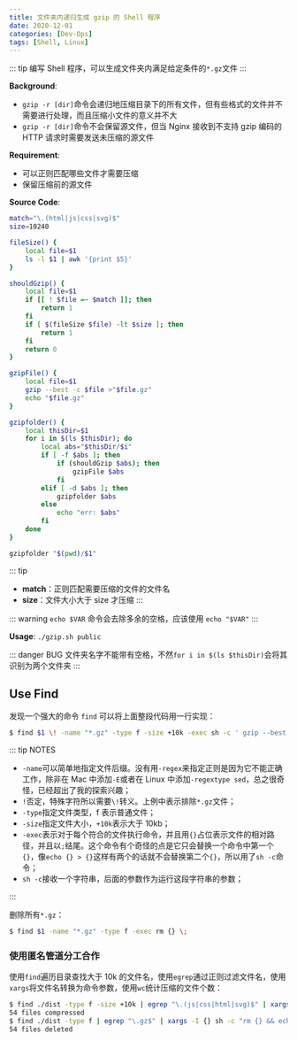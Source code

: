 ```yaml
---
title: 文件夹内递归生成 gzip 的 Shell 程序
date: 2020-12-01
categories: [Dev-Ops]
tags: [Shell, Linux]
---
```


::: tip
编写 Shell 程序，可以生成文件夹内满足给定条件的`*.gz`文件
:::

<!-- more -->

**Background**:

- `gzip -r [dir]`命令会递归地压缩目录下的所有文件，但有些格式的文件并不需要进行处理，而且压缩小文件的意义并不大
- `gzip -r [dir]`命令不会保留源文件，但当 Nginx 接收到不支持 gzip 编码的 HTTP 请求时需要发送未压缩的源文件

**Requirement**:

- 可以正则匹配哪些文件才需要压缩
- 保留压缩前的源文件

**Source Code**:

```bash
match="\.(html|js|css|svg)$"
size=10240

fileSize() {
    local file=$1
    ls -l $1 | awk '{print $5}'
}

shouldGzip() {
    local file=$1
    if [[ ! $file =~ $match ]]; then
        return 1
    fi
    if [ $(fileSize $file) -lt $size ]; then
        return 1
    fi
    return 0
}

gzipFile() {
    local file=$1
    gzip --best -c $file >"$file.gz"
    echo "$file.gz"
}

gzipfolder() {
    local thisDir=$1
    for i in $(ls $thisDir); do
        local abs="$thisDir/$i"
        if [ -f $abs ]; then
            if (shouldGzip $abs); then
                gzipFile $abs
            fi
        elif [ -d $abs ]; then
            gzipfolder $abs
        else
            echo "err: $abs"
        fi
    done
}

gzipfolder "$(pwd)/$1"
```

::: tip

- **match**：正则匹配需要压缩的文件的文件名
- **size**：文件大小大于 size 才压缩
  :::

::: warning
`echo $VAR` 命令会去除多余的空格，应该使用 `echo "$VAR"`
:::

**Usage**: `./gzip.sh public`

::: danger BUG
文件夹名字不能带有空格，不然`for i in $(ls $thisDir)`会将其识别为两个文件夹
:::

## Use Find <Badge text="2021.01.04+" />

发现一个强大的命令 `find` 可以将上面整段代码用一行实现：

```bash
$ find $1 \! -name "*.gz" -type f -size +10k -exec sh -c ' gzip --best -c "$0" > "$0".gz && echo "$0.gz"' {} \;
```

::: tip NOTES

- `-name`可以简单地指定文件后缀。没有用`-regex`来指定正则是因为它不能正确工作，除非在 Mac 中添加`-E`或者在 Linux 中添加`-regextype sed`，总之很奇怪，已经超出了我的探索兴趣；
- `!`否定，特殊字符所以需要`\!`转义。上例中表示排除`*.gz`文件；
- `-type`指定文件类型，f 表示普通文件；
- `-size`指定文件大小，`+10k`表示大于 10kb；
- `-exec`表示对于每个符合的文件执行命令，并且用`{}`占位表示文件的相对路径，并且以`;`结尾。这个命令有个奇怪的点是它只会替换一个命令中第一个`{}`，像`echo {} > {}`这样有两个的话就不会替换第二个`{}`，所以用了`sh -c`命令；
- `sh -c`接收一个字符串，后面的参数作为运行这段字符串的参数；

:::

删除所有`*.gz`：

```bash
$ find $1 -name "*.gz" -type f -exec rm {} \;
```

### 使用匿名管道分工合作 <Badge text="2021.01.07+" />

使用`find`遍历目录查找大于 10k 的文件名，使用`egrep`通过正则过滤文件名，使用`xargs`将文件名转换为命令参数，使用`wc`统计压缩的文件个数：

```sh
$ find ./dist -type f -size +10k | egrep "\.(js|css|html|svg)$" | xargs -I {} sh -c ' gzip --best -c "{}" > "{}".gz && echo "{}.gz"' | wc -l | xargs -I {} echo "{} files compressed"
54 files compressed
$ find ./dist -type f | egrep "\.gz$" | xargs -I {} sh -c "rm {} && echo {}" | wc -l | xargs -I {} echo "{} files deleted"
54 files deleted
```
